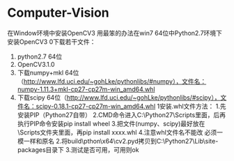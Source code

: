 # Computer-Vision

在Window环境中安装OpenCV3
用最笨的办法在win7 64位中Python2.7环境下安装OpenCV3
0下载若干文件：
  1)	python2.7 64位
  2)	OpenCV3.1.0
  3)	下载numpy+mkl 64位（http://www.lfd.uci.edu/~gohLke/pythonlibs/#numpy），文件名：numpy-1.11.3+mkl-cp27-cp27m-win_amd64.whl
  4)	下载scipy 64位（http://www.lfd.uci.edu/~gohLke/pythonlibs/#scipy），文件名：scipy-0.18.1-cp27-cp27m-win_amd64.whl
1安装.whl文件方法：
  1.先安装PIP（Python27自带）
  2.CMD命令进入C:\Python27\Scripts里面，后再执行PIP命令安装pip install wheel
  3.把文件(numpy、scipy)最好放在\Scripts文件夹里面，再pip install xxxx.whl 
  4.注意whl文件名不能改 必须一模一样和原名
2.将build\pthon\x64\cv2.pyd拷贝到C:\Python27\Lib\site-packages目录下
3.测试是否可用，可用则ok
